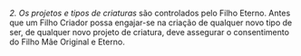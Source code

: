 ﻿<I>2. Os projetos e tipos de criaturas</I> são controlados pelo Filho Eterno. Antes que um Filho Criador possa engajar-se na criação de qualquer novo tipo de ser, de qualquer novo projeto de criatura, deve assegurar o consentimento do Filho Mãe Original e Eterno.